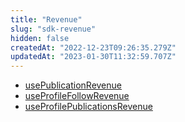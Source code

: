 ```yaml
---
title: "Revenue"
slug: "sdk-revenue"
hidden: false
createdAt: "2022-12-23T09:26:35.279Z"
updatedAt: "2023-01-30T11:32:59.707Z"
---
```


- [usePublicationRevenue](doc:use-publication-revenue)
- [useProfileFollowRevenue](doc:use-profile-follow-revenue)
- [useProfilePublicationsRevenue](doc:use-profile-publication-revenue)
